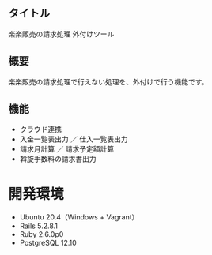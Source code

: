 ## タイトル

楽楽販売の請求処理 外付けツール

## 概要

楽楽販売の請求処理で行えない処理を、外付けで行う機能です。

## 機能

- クラウド連携
- 入金一覧表出力 ／ 仕入一覧表出力
- 請求月計算 ／ 請求予定額計算
- 斡旋手数料の請求書出力

# 開発環境

- Ubuntu 20.4（Windows + Vagrant）
- Rails 5.2.8.1
- Ruby 2.6.0p0
- PostgreSQL 12.10
